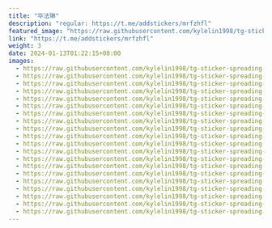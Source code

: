 ```yaml
---
title: "华法琳"
description: "regular: https://t.me/addstickers/mrfzhfl"
featured_image: "https://raw.githubusercontent.com/kylelin1998/tg-sticker-spreading-worldwide-images/main/img/84c4cefe-41b7-40a4-b80f-7f971597ee3a.jpg"
link: "https://t.me/addstickers/mrfzhfl"
weight: 3
date: 2024-01-13T01:22:15+08:00
images:
  - https://raw.githubusercontent.com/kylelin1998/tg-sticker-spreading-worldwide-images/main/img/84c4cefe-41b7-40a4-b80f-7f971597ee3a.jpg
  - https://raw.githubusercontent.com/kylelin1998/tg-sticker-spreading-worldwide-images/main/img/1cedc0b3-e045-48cd-972a-0f429771c5f7.jpg
  - https://raw.githubusercontent.com/kylelin1998/tg-sticker-spreading-worldwide-images/main/img/282cbf0d-cae8-4c9e-8d16-a4472a2c7967.jpg
  - https://raw.githubusercontent.com/kylelin1998/tg-sticker-spreading-worldwide-images/main/img/beb0c94a-6df8-49db-b3a1-b6fd819d3bb6.jpg
  - https://raw.githubusercontent.com/kylelin1998/tg-sticker-spreading-worldwide-images/main/img/a8539c63-eb22-4599-9b4b-00c984be07ce.jpg
  - https://raw.githubusercontent.com/kylelin1998/tg-sticker-spreading-worldwide-images/main/img/ab75bdbf-f5d5-47ea-810d-f53de45e30c9.jpg
  - https://raw.githubusercontent.com/kylelin1998/tg-sticker-spreading-worldwide-images/main/img/186c6cd4-e7f7-4ee8-a4ca-3fc581f212f5.jpg
  - https://raw.githubusercontent.com/kylelin1998/tg-sticker-spreading-worldwide-images/main/img/29532d89-237d-4399-a2fa-ec2007795049.jpg
  - https://raw.githubusercontent.com/kylelin1998/tg-sticker-spreading-worldwide-images/main/img/a16b1ca7-e65a-4a2e-ad53-f7ae2a9a023b.jpg
  - https://raw.githubusercontent.com/kylelin1998/tg-sticker-spreading-worldwide-images/main/img/734ef882-dc38-41a5-ac2d-aad3cafa82b2.jpg
  - https://raw.githubusercontent.com/kylelin1998/tg-sticker-spreading-worldwide-images/main/img/154692cc-31f4-443c-b68e-ca649f09a363.jpg
  - https://raw.githubusercontent.com/kylelin1998/tg-sticker-spreading-worldwide-images/main/img/dbc3c76e-3f0b-4cb1-a86a-66fa1441ebd2.jpg
  - https://raw.githubusercontent.com/kylelin1998/tg-sticker-spreading-worldwide-images/main/img/5577c8ff-6c24-45e4-aaf9-657de421a37a.jpg
  - https://raw.githubusercontent.com/kylelin1998/tg-sticker-spreading-worldwide-images/main/img/a75dead0-7d48-410d-bf35-f3f1e96d99f3.jpg
  - https://raw.githubusercontent.com/kylelin1998/tg-sticker-spreading-worldwide-images/main/img/ccf358c8-16f1-487f-a3be-1983f4abbf3d.jpg
  - https://raw.githubusercontent.com/kylelin1998/tg-sticker-spreading-worldwide-images/main/img/ca11c11d-b468-4c13-9176-26ca1dc53d75.jpg
  - https://raw.githubusercontent.com/kylelin1998/tg-sticker-spreading-worldwide-images/main/img/da9383da-f18e-489e-8923-1a40ba3ce30d.jpg
  - https://raw.githubusercontent.com/kylelin1998/tg-sticker-spreading-worldwide-images/main/img/6ca5b9a4-5e2f-494c-b448-7a4c08acea8f.jpg
  - https://raw.githubusercontent.com/kylelin1998/tg-sticker-spreading-worldwide-images/main/img/7261ed83-a994-4162-82e5-fc38d1d9a875.jpg
  - https://raw.githubusercontent.com/kylelin1998/tg-sticker-spreading-worldwide-images/main/img/d3a65e22-a17a-4e2f-b48f-a71287cf3088.jpg
---
```

